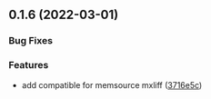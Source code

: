 ## 0.1.6 (2022-03-01)


### Bug Fixes


### Features

* add compatible for memsource mxliff ([3716e5c](https://github.com/lazebird/xliff-helper/commit/3716e5c67df63fe46a40c021be7fd2662dd82ab3))



